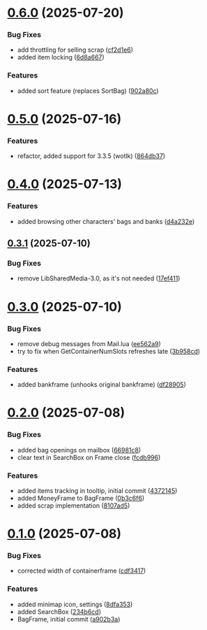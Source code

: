 # [0.6.0](https://github.com/dh-harald/Bagzen/compare/v0.5.0...v0.6.0) (2025-07-20)


### Bug Fixes

* add throttling for selling scrap ([cf2d1e6](https://github.com/dh-harald/Bagzen/commit/cf2d1e6d31ee88577b2ef565cdb0058c7bcacc4c))
* added item locking ([6d8a667](https://github.com/dh-harald/Bagzen/commit/6d8a667acb9becf4757179ec84f55c0a105a355a))


### Features

* added sort feature (replaces SortBag) ([902a80c](https://github.com/dh-harald/Bagzen/commit/902a80c8043e62e69d2d192a0e8a6509cb85e216))

# [0.5.0](https://github.com/dh-harald/Bagzen/compare/v0.4.0...v0.5.0) (2025-07-16)


### Features

* refactor, added support for 3.3.5 (wotlk) ([864db37](https://github.com/dh-harald/Bagzen/commit/864db37ae10b8283ab0e1b869430ba283b78536c))

# [0.4.0](https://github.com/dh-harald/Bagzen/compare/v0.3.1...v0.4.0) (2025-07-13)


### Features

* added browsing other characters' bags and banks ([d4a232e](https://github.com/dh-harald/Bagzen/commit/d4a232ed94d8dcf4f70336d1e32642a2279e27e2))

## [0.3.1](https://github.com/dh-harald/Bagzen/compare/v0.3.0...v0.3.1) (2025-07-10)


### Bug Fixes

* remove LibSharedMedia-3.0, as it's not needed ([17ef411](https://github.com/dh-harald/Bagzen/commit/17ef4119a51841603ffc337a42863e0ac40fa167))

# [0.3.0](https://github.com/dh-harald/Bagzen/compare/v0.2.0...v0.3.0) (2025-07-10)


### Bug Fixes

* remove debug messages from Mail.lua ([ee562a9](https://github.com/dh-harald/Bagzen/commit/ee562a988f55d502a80cb489a9be140a1d5ac33a))
* try to fix when GetContainerNumSlots refreshes late ([3b958cd](https://github.com/dh-harald/Bagzen/commit/3b958cd8f29922aadfbb4dbcd505c4cd6b29498d))


### Features

* added bankframe (unhooks original bankframe) ([df28905](https://github.com/dh-harald/Bagzen/commit/df28905829f00675f1ee3d662051da82b76cc256))

# [0.2.0](https://github.com/dh-harald/Bagzen/compare/v0.1.0...v0.2.0) (2025-07-08)


### Bug Fixes

* added bag openings on mailbox ([66981c8](https://github.com/dh-harald/Bagzen/commit/66981c8367637ee66db411dfc2ec73a3c3648f53))
* clear text in SearchBox on Frame close ([fcdb996](https://github.com/dh-harald/Bagzen/commit/fcdb996b227bb255aef68203cb218220ce1212ad))


### Features

* added items tracking in tooltip, initial commit ([4372145](https://github.com/dh-harald/Bagzen/commit/43721453a1e702117433f02749a8ac6b3e2d0284))
* added MoneyFrame to BagFrame ([0b3c6f6](https://github.com/dh-harald/Bagzen/commit/0b3c6f6bdfd4e586cea17d47300fdc7d2c8af1df))
* added scrap implementation ([8107ad5](https://github.com/dh-harald/Bagzen/commit/8107ad565f7f59628526231fc74df593ffee4965))

# [0.1.0](https://github.com/dh-harald/Bagzen/compare/v0.0.0...v0.1.0) (2025-07-08)


### Bug Fixes

* corrected width of containerframe ([cdf3417](https://github.com/dh-harald/Bagzen/commit/cdf341701e25333c24d444ecb750f009cd0b4465))


### Features

* added minimap icon, settings ([8dfa353](https://github.com/dh-harald/Bagzen/commit/8dfa353c4c642502ab7a030aa6d635d4e8fc4253))
* added SearchBox ([234b6cd](https://github.com/dh-harald/Bagzen/commit/234b6cdc7bad5223b534dd9d8a399241fe4a9784))
* BagFrame, initial commit ([a902b3a](https://github.com/dh-harald/Bagzen/commit/a902b3a4e11733cb07faa9c68f3f2d78ea9bfc04))
